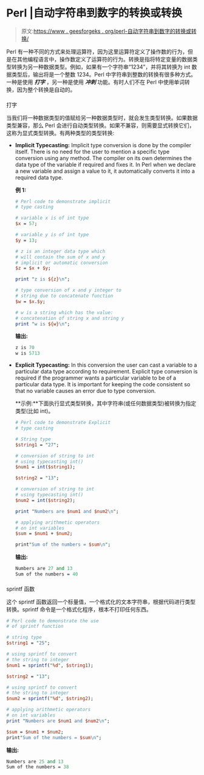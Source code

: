 # Perl |自动字符串到数字的转换或转换

> 原文:[https://www . geesforgeks . org/perl-自动字符串到数字的转换或转换/](https://www.geeksforgeeks.org/perl-automatic-string-to-number-conversion-or-casting/)

Perl 有一种不同的方式来处理运算符，因为这里运算符定义了操作数的行为，但是在其他编程语言中，操作数定义了运算符的行为。转换是指将特定变量的数据类型转换为另一种数据类型。例如，如果有一个字符串“1234”，并将其转换为 int 数据类型后，输出将是一个整数 1234。Perl 中字符串到整数的转换有很多种方式。一种是使用 ***打字*** ，另一种是使用 ***冲刺*** 功能。有时人们不在 Perl 中使用单词转换，因为整个转换是自动的。

#### 

打字

当我们将一种数据类型的值赋给另一种数据类型时，就会发生类型转换。如果数据类型兼容，那么 Perl 会进行自动类型转换。如果不兼容，则需要显式转换它们，这称为显式类型转换。有两种类型的类型转换:

*   **Implicit Typecasting:** Implicit type conversion is done by the compiler itself. There is no need for the user to mention a specific type conversion using any method. The compiler on its own determines the data type of the variable if required and fixes it. In Perl when we declare a new variable and assign a value to it, it automatically converts it into a required data type.

    **例 1:**

    ```perl
    # Perl code to demonstrate implicit 
    # type casting

    # variable x is of int type
    $x = 57;

    # variable y is of int type
    $y = 13;

    # z is an integer data type which
    # will contain the sum of x and y
    # implicit or automatic conversion
    $z = $x + $y;

    print "z is ${z}\n";

    # type conversion of x and y integer to 
    # string due to concatenate function
    $w = $x.$y;

    # w is a string which has the value: 
    # concatenation of string x and string y
    print "w is ${w}\n";
    ```

    **输出:**

    ```perl
    z is 70
    w is 5713

    ```

*   **Explicit Typecasting:** In this conversion the user can cast a variable to a particular data type according to requirement. Explicit type conversion is required if the programmer wants a particular variable to be of a particular data type. It is important for keeping the code consistent so that no variable causes an error due to type conversion.

    **示例:**下面执行显式类型转换，其中字符串(或任何数据类型)被转换为指定类型(比如 int)。

    ```perl
    # Perl code to demonstrate Explicit 
    # type casting

    # String type
    $string1 = "27";

    # conversion of string to int 
    # using typecasting int()
    $num1 = int($string1);

    $string2 = "13";

    # conversion of string to int
    # using typecasting int()
    $num2 = int($string2);

    print "Numbers are $num1 and $num2\n";

    # applying arithmetic operators 
    # on int variables 
    $sum = $num1 + $num2;

    print"Sum of the numbers = $sum\n";
    ```

    **输出:**

    ```perl
    Numbers are 27 and 13
    Sum of the numbers = 40

    ```

#### 

sprintf 函数

这个 sprintf 函数返回一个标量值，一个格式化的文本字符串，根据代码进行类型转换。sprintf 命令是一个格式化程序，根本不打印任何东西。

```perl
# Perl code to demonstrate the use 
# of sprintf function

# string type
$string1 = "25";

# using sprintf to convert 
# the string to integer
$num1 = sprintf("%d", $string1);

$string2 = "13";

# using sprintf to convert 
# the string to integer
$num2 = sprintf("%d", $string2);

# applying arithmetic operators
# on int variables 
print "Numbers are $num1 and $num2\n";

$sum = $num1 + $num2;
print"Sum of the numbers = $sum\n";
```

**输出:**

```perl
Numbers are 25 and 13
Sum of the numbers = 38

```